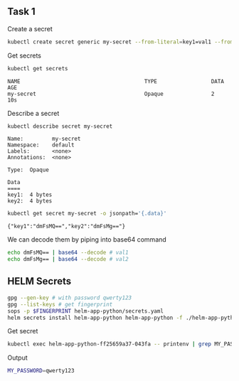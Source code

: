 ## Task 1

Create a secret

```bash
kubectl create secret generic my-secret --from-literal=key1=val1 --from-literal=key2=val2
```

Get secrets

```bash
kubectl get secrets
```

```
NAME                                       TYPE                 DATA   AGE
my-secret                                  Opaque               2      10s
```

Describe a secret

```bash
kubectl describe secret my-secret
```

```
Name:         my-secret
Namespace:    default
Labels:       <none>
Annotations:  <none>

Type:  Opaque

Data
====
key1:  4 bytes
key2:  4 bytes
```

```bash
kubectl get secret my-secret -o jsonpath='{.data}'
```

```
{"key1":"dmFsMQ==","key2":"dmFsMg=="}
```

We can decode them by piping into base64 command

```bash
echo dmFsMQ== | base64 --decode # val1
echo dmFsMg== | base64 --decode # val2
```

## HELM Secrets

```bash
gpg --gen-key # with password qwerty123
gpg --list-keys # get fingerprint
sops -p $FINGERPRINT helm-app-python/secrets.yaml
helm secrets install helm-app-python helm-app-python -f ./helm-app-python/secrets.yaml --values ./helm-app-python/values.yaml
```

Get secret

```bash
kubectl exec helm-app-python-ff25659a37-043fa -- printenv | grep MY_PASSWORD
```

Output

```bash
MY_PASSWORD=qwerty123
```
